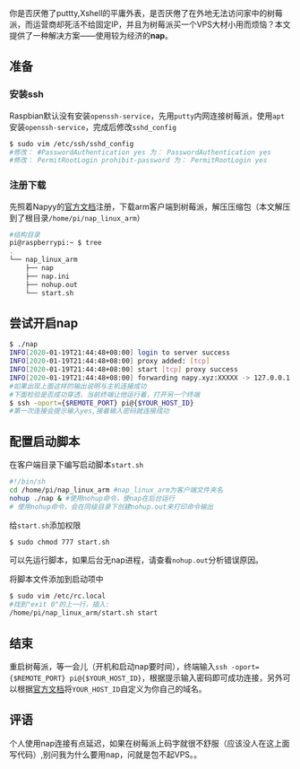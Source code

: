 
你是否厌倦了puttty,Xshell的平庸外表，是否厌倦了在外地无法访问家中的树莓派，而运营商却死活不给固定IP，并且为树莓派买一个VPS大材小用而烦恼？本文提供了一种解决方案——使用较为经济的**nap**。

## 准备

### 安装ssh

Raspbian默认没有安装`openssh-service`，先用`putty`内网连接树莓派，使用`apt`安装`openssh-service`，完成后修改`sshd_config`

```sh
$ sudo vim /etc/ssh/sshd_config
#修改： #PasswordAuthentication yes 为： PasswordAuthentication yes
#修改： PermitRootLogin prohibit-password 为： PermitRootLogin yes
```

### 注册下载

先照着Napyy的[官方文档](https://napyy.com/blog/nap-tutorial/ "官方文档1")注册，下载arm客户端到树莓派，解压压缩包（本文解压到了根目录`/home/pi/nap_linux_arm`）

```sh
#结构目录
pi@raspberrypi:~ $ tree
.
└── nap_linux_arm
    ├── nap
    ├── nap.ini
    ├── nohup.out
    └── start.sh
```

## 尝试开启nap

```sh
$ ./nap
INFO[2020-01-19T21:44:48+08:00] login to server success
INFO[2020-01-19T21:44:48+08:00] proxy added: [tcp]
INFO[2020-01-19T21:44:48+08:00] start [tcp] proxy success
INFO[2020-01-19T21:44:48+08:00] forwarding napy.xyz:XXXXX -> 127.0.0.1:22
#如果出现上面这样的输出说明与主机连接成功
#下面检验是否成功穿透，当前终端让他运行着，打开另一个终端
$ ssh -oport={$REMOTE_PORT} pi@{$YOUR_HOST_ID}
#第一次连接会提示输入yes,接着输入密码就连接成功

```

## 配置启动脚本

在客户端目录下编写启动脚本`start.sh`

```sh
#!/bin/sh
cd /home/pi/nap_linux_arm #nap_linux_arm为客户端文件夹名
nohup ./nap & #使用nohup命令，使nap在后台运行
# 使用nohup命令，会在同级目录下创建nohup.out来打印命令输出
```

给`start.sh`添加权限

```sh
$ sudo chmod 777 start.sh
```

可以先运行脚本，如果后台无nap进程，请查看`nohup.out`分析错误原因。

将脚本文件添加到启动项中

```sh
$ sudo vim /etc/rc.local
#找到"exit 0"的上一行，插入:
/home/pi/nap_linux_arm/start.sh start
```

## 结束

重启树莓派，等一会儿（开机和启动nap要时间），终端输入`ssh -oport={$REMOTE_PORT} pi@{$YOUR_HOST_ID}`，根据提示输入密码即可成功连接，另外可以根据[官方文档](https://napyy.com/blog/nap-custom-domains/ "官方文档2")将`YOUR_HOST_ID`自定义为你自己的域名。

## 评语

个人使用nap连接有点延迟，如果在树莓派上码字就很不舒服（应该没人在这上面写代码）,别问我为什么要用nap，问就是包不起VPS。。